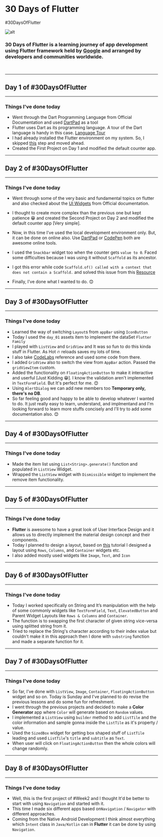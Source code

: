 # 30 Days of Flutter

#30DaysOfFlutter

![alt](https://1.bp.blogspot.com/-dzBDVGYOajs/YA9S7v8cvUI/AAAAAAAAJ1I/2IT4x2DmQEEQvBWrv1PY5yaaG_9OsDCVwCLcBGAsYHQ/s0/Screen%2BShot%2B2021-01-25%2Bat%2B6.22.51%2BPM.png)

### 30 Days of Flutter is a learning journey of app development using Flutter framework held by [Google](https://developers.googleblog.com/2021/01/join-us-for-30daysofflutter.html) and arranged by developers and communities worldwide.

&nbsp;


---

## Day 1 of #30DaysOfFlutter

---

### Things I've done today
-  Went through the Dart Programming Language from Official Documentation and used [DartPad](https://dartpad.dev/) as a tool
-  Flutter uses Dart as its programming language. A tour of the Dart language is handy in this case. [Language Tour](https://dart.dev/guides/language/language-tour)
-  I had already installed the Flutter environment on my system. So, I skipped [this](https://flutter.dev/docs/get-started/install) step and moved ahead.
-  Created the First Project on Day 1 and modified the default counter app. 

---

## Day 2 of #30DaysOfFlutter

---

### Things I've done today

-  Went through some of the very basic and fundamental topics on flutter and also checked about the [UI Widgets](https://flutter.dev/docs/development/ui/widgets) from Official documentation.

-  I thought to create more complex than the previous one but kept patience 😁 and created the Second Project on Day 2 and modified the default counter app [Very simple].

- Now, in this time I've used the local development environment only. But, it can be done on online also. Use [DartPad](https://dartpad.dev/) or [CodePen](http://codepen.io/) both are awesome online tools.
  
- I used the `Snackbar` widget too when the counter gets `value to 0`. Faced some difficulties because I was using it without `Scaffold` as its ancestor.
- I got this error while code `Scaffold.of() called with a context that does not contain a Scaffold.` and solved this issue from this [Resource](https://flutter.dev/docs/release/breaking-changes/scaffold-messenger)
- Finally, I've done what I wanted to do. 😊

---

## Day 3 of #30DaysOfFlutter

---

### Things I've done today

- Learned the way of switching `Layout`s from `appBar` using `IconButton`
- Today I used the `day_01` assets item to implement the dataSet `Flutter Family`
- I played with `ListView` and `GridView` and It was so fun to do this kinda stuff in Flutter. As Hot 🔥 reloads saves my lots of time.
- I also take [CodeLabs](https://codelabs.developers.google.com/codelabs/first-flutter-app-pt2?hl=en#0) reference and used some code from there.
- I added `GridView` also to switch the view from `AppBar` action. Passed the `gridViewItem` custom.
- Added the functionality on `FloatingActionButton` to make it interactive and userful [Just Kidding 😁]. I know the validation aren't implemented in `TextFormField`. But It's perfect for me. 😊
- Using `AlertDialog` we can add new members too **Temporary only, there's no DB**.
- So far feeling good and happy to be able to develop whatever I wanted to do. It just really easy to learn, understand, and implmentand and I'm looking forward to learn more stuffs concisely and I'll try to add some documentation also. 😊


---

## Day 4 of #30DaysOfFlutter

---

### Things I've done today
- Made the item list using `List<String>.generate()` function and populated in `ListView` Widget.
- Wrapped the `ListView` widget with `Dismissible` widget to implement the remove item functionality.


---

## Day 5 of #30DaysOfFlutter

---

### Things I've done today
- **Flutter** is awesome to have a great look of User Interface Design and it allows us to directly implement the material design concept and their components.
- Today I planned to design a layout, based on [this](https://flutter.dev/docs/development/ui/layout/tutorial) tutorial I designed a layout using `Rows`, `Columns`, and `Container` widgets etc.
- I also added mostly used widgets like `Image`, `Text`, and `Icon`


---

## Day 6 of #30DaysOfFlutter

---

### Things I've done today
- Today I worked specifically on String and It’s manipulation with the help of some commonly widgets like `TextFormField`, `Text`, `ElevatedButton` and Parent Widget Layouts like `Rows & Columns` and `Container`.
- The function is to swapping the first character of given string vice-versa using splitted string from it.
- Tried to replace the String's character according to their index value but couldn't make it in this approach then I done with `substring` function and made a separate function for it.


---

## Day 7 of #30DaysOfFlutter

---

### Things I've done today
- So far, I've done with `ListView`, `Image`, `Container`, `FloatingActionButton` widget and so on. Today is Sunday and I've planned to do revise the previous lessons and do some fun for refreshment.
- I went through the previous projects and decided to make a **Color Generator** app where `Color` will generate based on `Random` values.
- I implemented a `ListView` using `builder` method to add `ListTile` and the color information and sample gonna inside the `ListTile` as it's property / value.
- Used the `SizedBox` widget for getting box shaped stuff of `ListTile` leading and used `ListTile`'s `title` and `subtitle` as `Text`.
- When user will click on `FloatingActionButton` then the whole colors will change randomly.



---

## Day 8 of #30DaysOfFlutter

---

### Things I've done today
- Well, this is the first project of #Week2 and I thought It'd be better to start with using `Navigation` and started with it.
- This time I made six different apps based on`Navigation` / `Navigator` with different approaches.
- Coming from the Native Android Development I think almost everything which `Intent` class in `Java/Kotlin` can in **Flutter** it can be done by using `Navigation`.